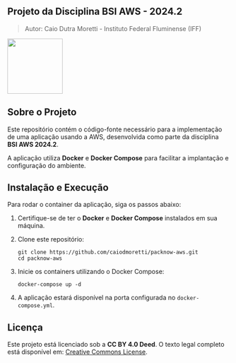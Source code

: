 ## Projeto da Disciplina BSI AWS - 2024.2

> Autor: Caio Dutra Moretti - Instituto Federal Fluminense (IFF)

<p align="left">
  <img src="https://user-images.githubusercontent.com/102165296/280130142-e467dc59-7f36-4c4f-9a4a-8d4d90e205f2.jpg" width="125px" />
</p>

## Sobre o Projeto
Este repositório contém o código-fonte necessário para a implementação de uma aplicação usando a AWS, desenvolvida como parte da disciplina **BSI AWS 2024.2**.

A aplicação utiliza **Docker** e **Docker Compose** para facilitar a implantação e configuração do ambiente.

## Instalação e Execução
Para rodar o container da aplicação, siga os passos abaixo:

1. Certifique-se de ter o **Docker** e **Docker Compose** instalados em sua máquina.
2. Clone este repositório:

   ```shell
   git clone https://github.com/caiodmoretti/packnow-aws.git
   cd packnow-aws
   ```

3. Inicie os containers utilizando o Docker Compose:

   ```shell
   docker-compose up -d
   ```

4. A aplicação estará disponível na porta configurada no `docker-compose.yml`.

## Licença
Este projeto está licenciado sob a **CC BY 4.0 Deed**.
O texto legal completo está disponível em: [Creative Commons License](https://creativecommons.org/licenses/by/4.0/legalcode).


